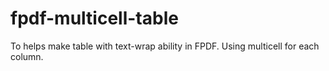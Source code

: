 # fpdf-multicell-table
To helps make table with text-wrap ability in FPDF. Using multicell for each column.
